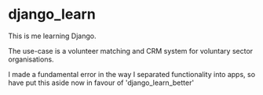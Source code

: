 # django_learn
This is me learning Django.

The use-case is a volunteer matching and CRM system for voluntary sector organisations.

I made a fundamental error in the way I separated functionality into apps, so have put this aside now in favour of 'django_learn_better'
